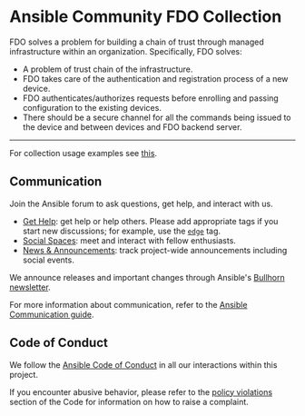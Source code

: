 # Ansible Community FDO Collection

FDO solves a problem for building a chain of trust through managed infrastructure within an organization. Specifically, FDO solves:

- A problem of trust chain of the infrastructure.
- FDO takes care of the authentication and registration process of a new device.
- FDO authenticates/authorizes requests before enrolling and passing configuration to the existing devices.
- There should be a secure channel for all the commands being issued to the device and between devices and FDO backend server.

---

For collection usage examples see [this](./examples/README.md).

## Communication

Join the Ansible forum to ask questions, get help, and interact with us.

- [Get Help](https://forum.ansible.com/c/help/6): get help or help others.
  Please add appropriate tags if you start new discussions; for example,
  use the [`edge`](https://forum.ansible.com/tags/c/help/6/none/edge) tag.
- [Social Spaces](https://forum.ansible.com/c/chat/4): meet and interact with
  fellow enthusiasts.
- [News & Announcements](https://forum.ansible.com/c/news/5): track project-wide
  announcements including social events.

We announce releases and important changes through Ansible's [Bullhorn newsletter](https://docs.ansible.com/ansible/devel/community/communication.html#the-bullhorn).

For more information about communication, refer to the [Ansible Communication guide](https://docs.ansible.com/ansible/devel/community/communication.html).

## Code of Conduct

We follow the [Ansible Code of Conduct](https://docs.ansible.com/ansible/devel/community/code_of_conduct.html) in all our interactions within this project.

If you encounter abusive behavior, please refer to the [policy violations](https://docs.ansible.com/ansible/devel/community/code_of_conduct.html#policy-violations) section of the Code for information on how to raise a complaint.
